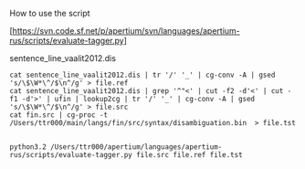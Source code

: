 How to use the script

[https://svn.code.sf.net/p/apertium/svn/languages/apertium-rus/scripts/evaluate-tagger.py]

sentence_line_vaalit2012.dis

```
cat sentence_line_vaalit2012.dis | tr '/' '_' | cg-conv -A | gsed 's/\$\W*\^/$\n^/g' > file.ref
cat sentence_line_vaalit2012.dis | grep '^"<' | cut -f2 -d'<' | cut -f1 -d'>' | ufin | lookup2cg | tr '/' '_' | cg-conv -A | gsed 's/\$\W*\^/$\n^/g' > file.src
cat fin.src | cg-proc -t /Users/ttr000/main/langs/fin/src/syntax/disambiguation.bin  > file.tst


python3.2 /Users/ttr000/apertium/languages/apertium-rus/scripts/evaluate-tagger.py file.src file.ref file.tst
```
